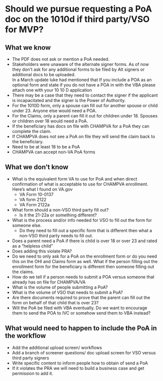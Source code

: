 # Should we pursue requesting a PoA doc on the 1010d if third party/VSO for MVP? 


## What we know



- The PDF does not ask or mention a PoA needed. 
- Stakeholders were unaware of the alternate signer forms. As of now they don't ask for any additional forms to be filed by Alt signers or additional docs to be uploaded. \
In a March update luke had mentioned that If you include a POA as an optional form and state if you do not have a POA in with the VBA please attach one with your 10 10 D application
- There may be a case that they need to contact the signer if the applicant is incapacitated and the signer is the Power of Authority.
- For the 1010D form, only a spouse can fill out for another spouse or child under 23. Anyone else would need a POA. 
- For the Claims, only a parent can fill it out for children under 18. Spouses or children over 18 would need a PoA. 
- If the beneficiary has docs on file with CHAMPVA for a PoA they can complete the claim.
- If CHAMPVA does not see a PoA on file they will send the claim back to the beneficiary.
- Need to be at least 18 to be a PoA
- CHAMPVA can accept non-VA PoA forms


## What we don’t know 



- What is the equivalent form VA to use for PoA and when direct confirmation of what is acceptable to use for CHAMPVA enrollment.
    Here’s what I found on VA.gov
    - VA Form 10-0137
    - VA form 2122
    - VA Form 2122a
- What form should a non-VSO third party fill out?
    - Is it the 21-22a or something different?
- What is the process and/or info needed for VSO to fill out the form for someone else. 
   - Do they need to fill out a specific form that is different then what a non-VSO third party needs to fill out. 
- Does a parent need a PoA if there is child is over 18 or over 23 and rated as a “helpless child”
- Does adding this violate PRA?
- Do we need to only ask for a PoA on the enrollment form or do you need this on the OHI and Claims form as well. What if the person filling out the enrollment form for the beneficiary is different then someone filling out the claims. 
- How do we tell if a person needs to submit a POA versus someone that already has on file for CHAMPVA/VA
- What is the volume of people submitting a PoA?
- What is the volume of VSO that needs to submit a PoA?
- Are there documents required to prove that the parent can fill out the form on behalf of that child that is over 23? 
- Will the PoA be filed with VBA eventually.  Do we want to encourage them to send the POA to IVC or somehow send them to VBA instead?


## What would need to happen to include the PoA in the workflow



- Add the additional upload screen/ workflows
- Add a branch of screener questions/ doc upload screen for VSO versus third party signers
- Write specific content to inform people how to obtain of send a PoA
- If it violates the PRA we will need to build a business case and get permission to add it. 

